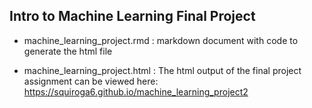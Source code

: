 ## Intro to Machine Learning Final Project

* machine_learning_project.rmd : markdown document with code to generate the html file

* machine_learning_project.html : The html output of the final project assignment can be viewed here:
https://squiroga6.github.io/machine_learning_project2

